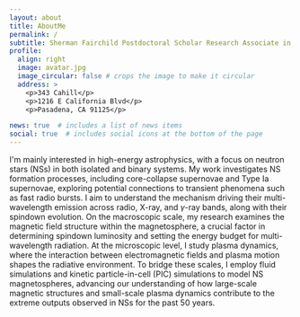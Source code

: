 ```yaml
---
layout: about
title: AboutMe
permalink: /
subtitle: Sherman Fairchild Postdoctoral Scholar Research Associate in Theoretical Astrophysics
profile:
  align: right
  image: avatar.jpg
  image_circular: false # crops the image to make it circular
  address: >
    <p>343 Cahill</p>
    <p>1216 E California Blvd</p>
    <p>Pasadena, CA 91125</p>

news: true  # includes a list of news items
social: true  # includes social icons at the bottom of the page
---
```


I'm mainly interested in high-energy astrophysics, with a focus on neutron stars (NSs) in both isolated and binary systems. My work investigates NS formation processes, including core-collapse supernovae and Type Ia supernovae, exploring potential connections to transient phenomena such as fast radio bursts. I aim to understand the mechanism driving their multi-wavelength emission across radio, X-ray, and $\gamma$-ray bands, along with their spindown evolution. On the macroscopic scale, my research examines the magnetic field structure within the magnetosphere, a crucial factor in determining spindown luminosity and setting the energy budget for multi-wavelength radiation. At the microscopic level, I study plasma dynamics, where the interaction between electromagnetic fields and plasma motion shapes the radiative environment. To bridge these scales, I employ fluid simulations and kinetic particle-in-cell (PIC) simulations to model NS magnetospheres, advancing our understanding of how large-scale magnetic structures and small-scale plasma dynamics contribute to the extreme outputs observed in NSs for the past 50 years.
